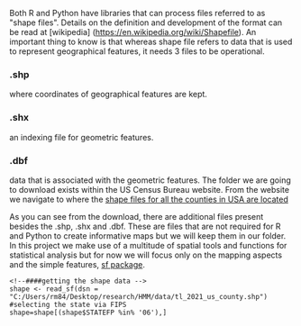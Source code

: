 Both R and Python have libraries that can process files referred to as "shape files". Details on the definition and development of the format can be read at [wikipedia] (https://en.wikipedia.org/wiki/Shapefile). An important thing to know is that whereas shape file refers to data that is used to represent geographical features, it needs 3 files to be operational.
### .shp 
where coordinates of geographical features are kept.
### .shx
an indexing file for geometric features.
### .dbf
data that is associated with the geometric features.
The folder we are going to download exists within the US Census Bureau website. From the website we navigate to where the 
[shape files for all the counties in USA are located](https://www2.census.gov/geo/tiger/TIGER2021/COUNTY/)

As you can see from the download, there are additional files present besides the .shp, .shx and .dbf. These are files that are not required for R and Python to create informative maps but we will keep them in our folder. 
In this project we make use of a multitude of spatial tools and functions for statistical analysis but for now we will focus only on the mapping aspects and the simple features, [sf package](https://r-spatial.github.io/sf/). 

```
<!--####getting the shape data -->
shape <- read_sf(dsn = "C:/Users/rm84/Desktop/research/HMM/data/tl_2021_us_county.shp")
#selecting the state via FIPS
shape=shape[(shape$STATEFP %in% '06'),]
```
